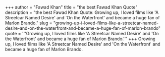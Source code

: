 +++
author = "Fawad Khan"
title = "the best Fawad Khan Quote"
description = "the best Fawad Khan Quote: Growing up, I loved films like 'A Streetcar Named Desire' and 'On the Waterfront' and became a huge fan of Marlon Brando."
slug = "growing-up-i-loved-films-like-a-streetcar-named-desire-and-on-the-waterfront-and-became-a-huge-fan-of-marlon-brando"
quote = '''Growing up, I loved films like 'A Streetcar Named Desire' and 'On the Waterfront' and became a huge fan of Marlon Brando.'''
+++
Growing up, I loved films like 'A Streetcar Named Desire' and 'On the Waterfront' and became a huge fan of Marlon Brando.
